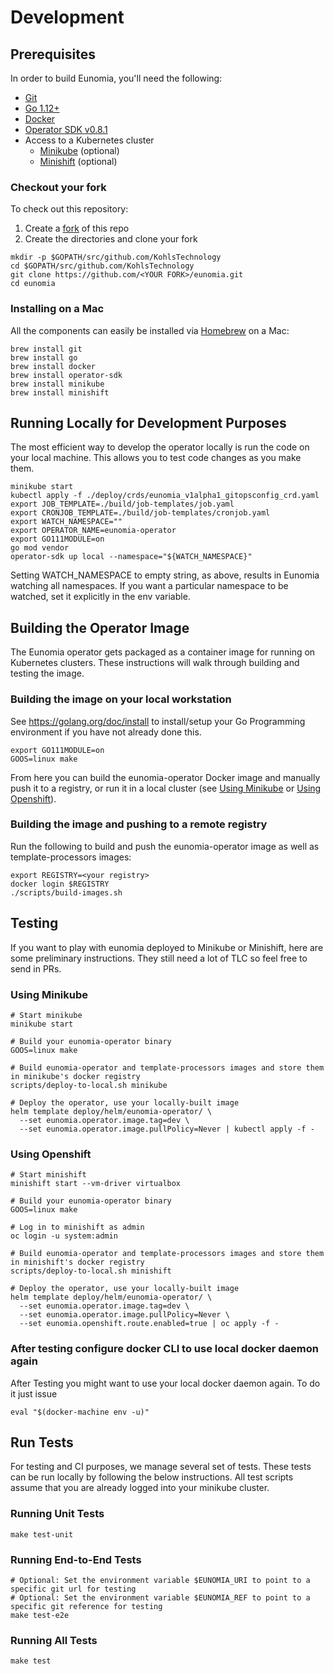 # Development

## Prerequisites

In order to build Eunomia, you'll need the following:

- [Git](https://git-scm.com/downloads)
- [Go 1.12+](https://golang.org/dl/)
- [Docker](https://docs.docker.com/install/)
- [Operator SDK v0.8.1](https://github.com/operator-framework/operator-sdk/blob/v0.8.1/doc/user/install-operator-sdk.md)
- Access to a Kubernetes cluster
  - [Minikube](https://kubernetes.io/docs/setup/minikube/) (optional)
  - [Minishift](https://www.okd.io/minishift/) (optional)

### Checkout your fork

To check out this repository:

1. Create a [fork](https://help.github.com/en/articles/fork-a-repo) of this repo
2. Create the directories and clone your fork

```
mkdir -p $GOPATH/src/github.com/KohlsTechnology
cd $GOPATH/src/github.com/KohlsTechnology
git clone https://github.com/<YOUR FORK>/eunomia.git
cd eunomia
```

### Installing on a Mac

All the components can easily be installed via [Homebrew](https://brew.sh/) on a Mac:

```shell
brew install git
brew install go
brew install docker
brew install operator-sdk
brew install minikube
brew install minishift
```

## Running Locally for Development Purposes

The most efficient way to develop the operator locally is run the code on your local machine. This allows you to test code changes as you make them.

```
minikube start
kubectl apply -f ./deploy/crds/eunomia_v1alpha1_gitopsconfig_crd.yaml
export JOB_TEMPLATE=./build/job-templates/job.yaml
export CRONJOB_TEMPLATE=./build/job-templates/cronjob.yaml
export WATCH_NAMESPACE=""
export OPERATOR_NAME=eunomia-operator
export GO111MODULE=on
go mod vendor
operator-sdk up local --namespace="${WATCH_NAMESPACE}"
```

Setting WATCH_NAMESPACE to empty string, as above, results in Eunomia watching all namespaces. If you want a particular namespace to be watched, set it explicitly in the env variable.

## Building the Operator Image

The Eunomia operator gets packaged as a container image for running on Kubernetes clusters. These instructions will walk through building and testing the image.

### Building the image on your local workstation

See https://golang.org/doc/install to install/setup your Go Programming environment if you have not already done this.

```shell
export GO111MODULE=on
GOOS=linux make
```

From here you can build the eunomia-operator Docker image and manually push it to a registry, or run it in a local cluster (see [Using Minikube](#using-minikube) or [Using Openshift](#using-openshift)).

### Building the image and pushing to a remote registry

Run the following to build and push the eunomia-operator image as well as template-processors images:

```shell
export REGISTRY=<your registry>
docker login $REGISTRY
./scripts/build-images.sh
```

## Testing

If you want to play with eunomia deployed to Minikube or Minishift, here are some preliminary instructions. They still need a lot of TLC so feel free to send in PRs.

### <a name="using-minikube"></a>Using Minikube

```shell
# Start minikube
minikube start

# Build your eunomia-operator binary
GOOS=linux make

# Build eunomia-operator and template-processors images and store them in minikube's docker registry
scripts/deploy-to-local.sh minikube

# Deploy the operator, use your locally-built image
helm template deploy/helm/eunomia-operator/ \
  --set eunomia.operator.image.tag=dev \
  --set eunomia.operator.image.pullPolicy=Never | kubectl apply -f -
```

### <a name="using-openshift"></a>Using Openshift

```shell
# Start minishift
minishift start --vm-driver virtualbox

# Build your eunomia-operator binary
GOOS=linux make

# Log in to minishift as admin
oc login -u system:admin

# Build eunomia-operator and template-processors images and store them in minishift's docker registry
scripts/deploy-to-local.sh minishift

# Deploy the operator, use your locally-built image
helm template deploy/helm/eunomia-operator/ \
  --set eunomia.operator.image.tag=dev \
  --set eunomia.operator.image.pullPolicy=Never \
  --set eunomia.openshift.route.enabled=true | oc apply -f -
```

### After testing configure docker CLI to use local docker daemon again
After Testing you might want to use your local docker daemon again. To do it just issue
```
eval "$(docker-machine env -u)"
```

## Run Tests

For testing and CI purposes, we manage several set of tests. These tests can be run locally by following the below instructions. All test scripts assume that you are already logged into your minikube cluster.

### Running Unit Tests
```shell
make test-unit
```

### Running End-to-End Tests
```shell
# Optional: Set the environment variable $EUNOMIA_URI to point to a specific git url for testing
# Optional: Set the environment variable $EUNOMIA_REF to point to a specific git reference for testing
make test-e2e
```

### Running All Tests
```shell
make test
```
